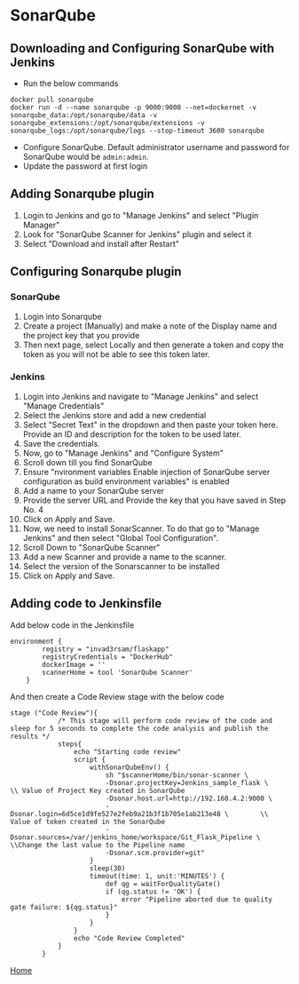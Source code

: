 # SonarQube

## Downloading and Configuring SonarQube with Jenkins
* Run the below commands
```
docker pull sonarqube
docker run -d --name sonarqube -p 9000:9000 --net=dockernet -v sonarqube_data:/opt/sonarqube/data -v sonarqube_extensions:/opt/sonarqube/extensions -v sonarqube_logs:/opt/sonarqube/logs --stop-timeout 3600 sonarqube 
```
* Configure SonarQube. Default administrator username and password for SonarQube would be `admin:admin`.
* Update the password at first login

## Adding Sonarqube plugin
1. Login to Jenkins and go to "Manage Jenkins" and select "Plugin Manager"
2. Look for "SonarQube Scanner for Jenkins" plugin and select it
3. Select "Download and install after Restart"

## Configuring Sonarqube plugin
### SonarQube
1. Login into Sonarqube
2. Create a project (Manually) and make a note of the Display name and the project key that you provide
3. Then next page, select Locally and then generate a token and copy the token as you will not be able to see this token later.

### Jenkins
1. Login into Jenkins and navigate to "Manage Jenkins" and select "Manage Credentials"
2. Select the Jenkins store and add a new credential
3. Select "Secret Text" in the dropdown and then paste your token here. Provide an ID and description for the token to be used later.
4. Save the credentials.
5. Now, go to "Manage Jenkins" and "Configure System"
6. Scroll down till you find SonarQube
7. Ensure "nvironment variables Enable injection of SonarQube server configuration as build environment variables" is enabled
8. Add a name to your SonarQube server
9. Provide the server URL and Provide the key that you have saved in Step No. 4
10. Click on Apply and Save.
11. Now, we need to install SonarScanner. To do that go to "Manage Jenkins" and then select "Global Tool Configuration".
12. Scroll Down to "SonarQube Scanner"
13. Add a new Scanner and provide a name to the scanner.
14. Select the version of the Sonarscanner to be installed
15. Click on Apply and Save.


## Adding code to Jenkinsfile
Add below code in the Jenkinsfile
```
environment {
        registry = "invad3rsam/flaskapp"
        registryCredentials = "DockerHub"
        dockerImage = ''
        scannerHome = tool 'SonarQube Scanner'
    }
```
And then create a Code Review stage with the below code
```
stage ("Code Review"){
            /* This stage will perform code review of the code and sleep for 5 seconds to complete the code analysis and publish the results */
            steps{
                echo "Starting code review"
                script {
                    withSonarQubeEnv() {
                        sh "$scannerHome/bin/sonar-scanner \
                        -Dsonar.projectKey=Jenkins_sample_flask \       \\ Value of Project Key created in SonarQube
                        -Dsonar.host.url=http://192.168.4.2:9000 \      
                        -Dsonar.login=6d5ce1d9fe527e2feb9a21b3f1b705e1ab213e48 \        \\ Value of token created in the SonarQube
                        -Dsonar.sources=/var/jenkins_home/workspace/Git_Flask_Pipeline \        \\Change the last value to the Pipeline name
                        -Dsonar.scm.provider=git"
                    }
                    sleep(30)
                    timeout(time: 1, unit:'MINUTES') {
                        def qg = waitForQualityGate()
                        if (qg.status != 'OK') {
                            error "Pipeline aborted due to quality gate failure: ${qg.status}"
                        }
                    }
                }
                echo "Code Review Completed"
            }
        }
```

[Home](../README.md)
